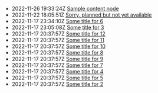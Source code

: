 * 2022-11-26 19:33:24Z [Sample content node](../1)
* 2022-11-22 18:05:51Z [Sorry, planned but not yet available](../0)
* 2022-11-17 23:34:10Z [Some title for 6](../6)
* 2022-11-17 23:05:08Z [Some title for 3](../3)
* 2022-11-17 20:37:57Z [Some title for 12](../12)
* 2022-11-17 20:37:57Z [Some title for 11](../11)
* 2022-11-17 20:37:57Z [Some title for 10](../10)
* 2022-11-17 20:37:57Z [Some title for 8](../8)
* 2022-11-17 20:37:57Z [Some title for 9](../9)
* 2022-11-17 20:37:57Z [Some title for 7](../7)
* 2022-11-17 20:37:57Z [Some title for 4](../4)
* 2022-11-17 20:37:57Z [Some title for 5](../5)
* 2022-11-17 20:37:57Z [Some title for 2](../2)
